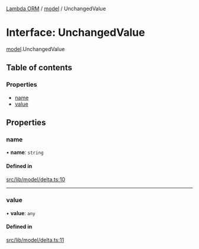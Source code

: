 [Lambda ORM](../README.md) / [model](../modules/model.md) / UnchangedValue

# Interface: UnchangedValue

[model](../modules/model.md).UnchangedValue

## Table of contents

### Properties

- [name](model.UnchangedValue.md#name)
- [value](model.UnchangedValue.md#value)

## Properties

### name

• **name**: `string`

#### Defined in

[src/lib/model/delta.ts:10](https://github.com/FlavioLionelRita/lambdaorm/blob/7350fa3/src/lib/model/delta.ts#L10)

___

### value

• **value**: `any`

#### Defined in

[src/lib/model/delta.ts:11](https://github.com/FlavioLionelRita/lambdaorm/blob/7350fa3/src/lib/model/delta.ts#L11)
